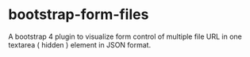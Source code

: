 # bootstrap-form-files

A bootstrap 4 plugin to visualize form control of multiple file URL in one textarea ( hidden ) element in JSON format.